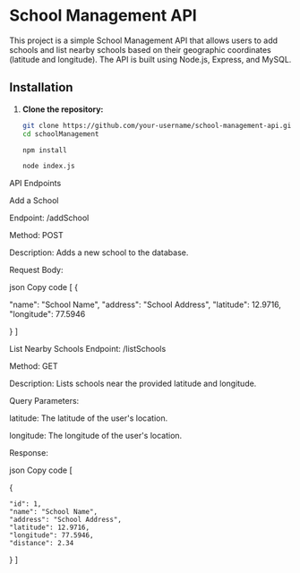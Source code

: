 # School Management API

This project is a simple School Management API that allows users to add schools and list nearby schools based on their geographic coordinates (latitude and longitude). The API is built using Node.js, Express, and MySQL.


## Installation

1. **Clone the repository:**

   ```bash
   git clone https://github.com/your-username/school-management-api.git
   cd schoolManagement

   npm install

   node index.js


API Endpoints

Add a School

Endpoint: /addSchool

Method: POST

Description: Adds a new school to the database.

Request Body:

json
Copy code
[
   {

  "name": "School Name",
  "address": "School Address",
  "latitude": 12.9716,
  "longitude": 77.5946
  
   }
]





List Nearby Schools
Endpoint: /listSchools

Method: GET

Description: Lists schools near the provided latitude and longitude.

Query Parameters:


latitude: The latitude of the user's location.

longitude: The longitude of the user's location.

Response:

json
Copy code
[

  {
  
    "id": 1,
    "name": "School Name",
    "address": "School Address",
    "latitude": 12.9716,
    "longitude": 77.5946,
    "distance": 2.34
    
  }
]
